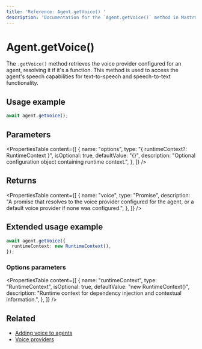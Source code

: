 ```yaml
---
title: 'Reference: Agent.getVoice() '
description: 'Documentation for the `Agent.getVoice()` method in Mastra agents, which retrieves the voice provider for speech capabilities.'
---
```


# Agent.getVoice()

The `.getVoice()` method retrieves the voice provider configured for an agent, resolving it if it's a function. This method is used to access the agent's speech capabilities for text-to-speech and speech-to-text functionality.

## Usage example

```typescript copy
await agent.getVoice();
```

## Parameters

<PropertiesTable
content={[
{
name: "options",
type: "{ runtimeContext?: RuntimeContext }",
isOptional: true,
defaultValue: "{}",
description: "Optional configuration object containing runtime context.",
},
]}
/>

## Returns

<PropertiesTable
content={[
{
name: "voice",
type: "Promise<MastraVoice>",
description: "A promise that resolves to the voice provider configured for the agent, or a default voice provider if none was configured.",
},
]}
/>

## Extended usage example

```typescript copy
await agent.getVoice({
  runtimeContext: new RuntimeContext(),
});
```

### Options parameters

<PropertiesTable
content={[
{
name: "runtimeContext",
type: "RuntimeContext",
isOptional: true,
defaultValue: "new RuntimeContext()",
description: "Runtime context for dependency injection and contextual information.",
},
]}
/>

## Related

- [Adding voice to agents](../../docs/agents/adding-voice)
- [Voice providers](../voice/mastra-voice)
